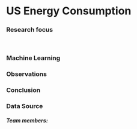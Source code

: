 <h1>US Energy Consumption</h1>


<h3>Research focus</h3>
<br>

<h3>Machine Learning</h3>

<h3>Observations</h3>

<h3>Conclusion</h3>

<h3>Data Source</h3>


<h5>Team members:</h5>

